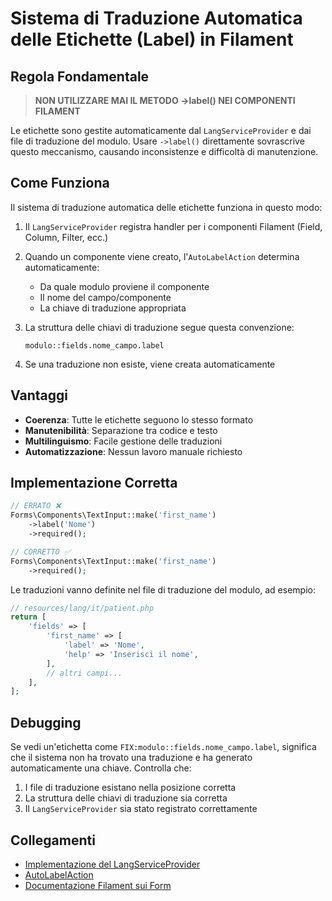 # Sistema di Traduzione Automatica delle Etichette (Label) in Filament

## Regola Fondamentale

> **NON UTILIZZARE MAI IL METODO ->label() NEI COMPONENTI FILAMENT**

Le etichette sono gestite automaticamente dal `LangServiceProvider` e dai file di traduzione del modulo. Usare `->label()` direttamente sovrascrive questo meccanismo, causando inconsistenze e difficoltà di manutenzione.

## Come Funziona

Il sistema di traduzione automatica delle etichette funziona in questo modo:

1. Il `LangServiceProvider` registra handler per i componenti Filament (Field, Column, Filter, ecc.)
2. Quando un componente viene creato, l'`AutoLabelAction` determina automaticamente:
   - Da quale modulo proviene il componente
   - Il nome del campo/componente
   - La chiave di traduzione appropriata

3. La struttura delle chiavi di traduzione segue questa convenzione:
   ```
   modulo::fields.nome_campo.label
   ```

4. Se una traduzione non esiste, viene creata automaticamente

## Vantaggi

- **Coerenza**: Tutte le etichette seguono lo stesso formato
- **Manutenibilità**: Separazione tra codice e testo
- **Multilinguismo**: Facile gestione delle traduzioni
- **Automatizzazione**: Nessun lavoro manuale richiesto

## Implementazione Corretta

```php
// ERRATO ❌
Forms\Components\TextInput::make('first_name')
    ->label('Nome')
    ->required();

// CORRETTO ✅
Forms\Components\TextInput::make('first_name')
    ->required();
```

Le traduzioni vanno definite nel file di traduzione del modulo, ad esempio:

```php
// resources/lang/it/patient.php
return [
    'fields' => [
        'first_name' => [
            'label' => 'Nome',
            'help' => 'Inserisci il nome',
        ],
        // altri campi...
    ],
];
```

## Debugging

Se vedi un'etichetta come `FIX:modulo::fields.nome_campo.label`, significa che il sistema non ha trovato una traduzione e ha generato automaticamente una chiave. Controlla che:

1. I file di traduzione esistano nella posizione corretta
2. La struttura delle chiavi di traduzione sia corretta
3. Il `LangServiceProvider` sia stato registrato correttamente

## Collegamenti

- [Implementazione del LangServiceProvider](/var/www/html/base_saluteora/laravel/Modules/Lang/app/Providers/LangServiceProvider.php)
- [AutoLabelAction](/var/www/html/base_saluteora/laravel/Modules/Lang/app/Actions/Filament/AutoLabelAction.php)
- [Documentazione Filament sui Form](https://filamentphp.com/docs/3.x/forms/fields/getting-started)
